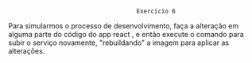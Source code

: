                                         Exercicio 6

Para simularmos o processo de desenvolvimento, faça a alteração em alguma parte do código do app react , e então execute o comando para subir o serviço novamente, "rebuildando" a imagem para aplicar as alterações.